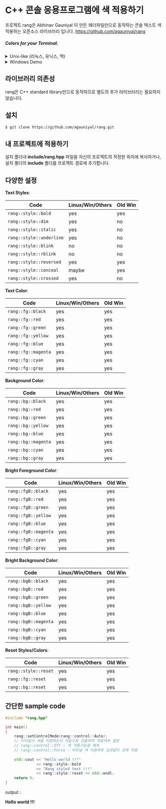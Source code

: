 # C++ 콘솔 응용프로그램에 색 적용하기


프로젝트 rang은 Abhinav Gauniyal 이 만든 헤더파일만으로 동작하는 콘솔 텍스트 색 적용하는 오픈소스 라이브러리 입니다.
https://github.com/agauniyal/rang

##### Colors for your Terminal.

<details>
 <summary>Unix-like (리눅스, 유닉스, 맥)</summary>

![rang-demo](https://cloud.githubusercontent.com/assets/7630575/13501282/0bd00074-e18c-11e5-9848-5bd1f20566d9.gif)
</details>

<details>
 <summary>Windows Demo</summary>

![rang-windows-demo](https://cloud.githubusercontent.com/assets/11349690/19836886/8134975e-9ebe-11e6-9ee4-c4657784ff3b.gif)
</details>

## 라이브러리 의존성
rang은 C++ standard library만으로 동작하므로 별도의 추가 라이브러리는 필요하지 않습니다.

## 설치
```sh
$ git clone https://github.com/agauniyal/rang.git 
```
## 내 프로젝트에 적용하기
설치 폴더내 **include/rang.hpp** 파일을 자신의 프로젝트의 적정한 위치에 복사하거나, 설치 폴더의 **include** 폴더를 프로젝트 경로에 추가합니다.


## 다양한 설정 
   
**Text Styles**:

| Code | Linux/Win/Others | Old Win
| ---- | --------- | ------ |
| `rang::style::bold`      | yes   | yes   |
| `rang::style::dim`       | yes   | no    |
| `rang::style::italic`    | yes   | no    |
| `rang::style::underline` | yes   | no    |
| `rang::style::blink`     | no    | no    |
| `rang::style::rblink`    | no    | no    |
| `rang::style::reversed`  | yes   | yes   |
| `rang::style::conceal`   | maybe | yes   |
| `rang::style::crossed`   | yes   | no    |

**Text Color**:

| Code | Linux/Win/Others | Old Win
| ---- | --------- | ------ |
| `rang::fg::black`     | yes | yes |
| `rang::fg::red`       | yes | yes |
| `rang::fg::green`     | yes | yes |
| `rang::fg::yellow`    | yes | yes |
| `rang::fg::blue`      | yes | yes |
| `rang::fg::magenta`   | yes | yes |
| `rang::fg::cyan`      | yes | yes |
| `rang::fg::gray`      | yes | yes |

**Background Color**:

| Code | Linux/Win/Others | Old Win
| ---- | --------- | ------ |
| `rang::bg::black`     | yes | yes |
| `rang::bg::red`       | yes | yes |
| `rang::bg::green`     | yes | yes |
| `rang::bg::yellow`    | yes | yes |
| `rang::bg::blue`      | yes | yes |
| `rang::bg::magenta`   | yes | yes |
| `rang::bg::cyan`      | yes | yes |
| `rang::bg::gray`      | yes | yes |

**Bright Foreground Color**:

| Code | Linux/Win/Others | Old Win
| ---- | --------- | ------ |
| `rang::fgB::black`     | yes | yes |
| `rang::fgB::red`       | yes | yes |
| `rang::fgB::green`     | yes | yes |
| `rang::fgB::yellow`    | yes | yes |
| `rang::fgB::blue`      | yes | yes |
| `rang::fgB::magenta`   | yes | yes |
| `rang::fgB::cyan`      | yes | yes |
| `rang::fgB::gray`      | yes | yes |

**Bright Background Color**:

| Code | Linux/Win/Others | Old Win
| ---- | --------- | ------ |
| `rang::bgB::black`     | yes | yes |
| `rang::bgB::red`       | yes | yes |
| `rang::bgB::green`     | yes | yes |
| `rang::bgB::yellow`    | yes | yes |
| `rang::bgB::blue`      | yes | yes |
| `rang::bgB::magenta`   | yes | yes |
| `rang::bgB::cyan`      | yes | yes |
| `rang::bgB::gray`      | yes | yes |

**Reset Styles/Colors**:

| Code | Linux/Win/Others | Old Win
| ---- | --------- | ------ |
| `rang::style::reset`  | yes   | yes |
| `rang::fg::reset`     | yes   | yes |
| `rang::bg::reset`     | yes   | yes |

## 간단한 sample code
```c++
#include "rang.hpp"

int main()
{
    rang::setControlMode(rang::control::Auto); 
    // 터미널이 색을 지원하는지 자동으로 검출하여 적용여부 결정
    // rang::control::Off : 색 적용기능을 해제
    // rang::control::Force : 터미널 색 지원여부 상관없이 강제 적용
    
    std::cout << "Hello world !!!" 
              << rang::style::bold 
              << "Rang styled text !!!"
              << rang::style::reset << std::endl;
    return 0;
}
```
output :

**Hello world !!!**